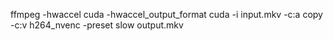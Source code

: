 ffmpeg -hwaccel cuda -hwaccel_output_format cuda -i input.mkv -c:a copy -c:v h264_nvenc -preset slow output.mkv


